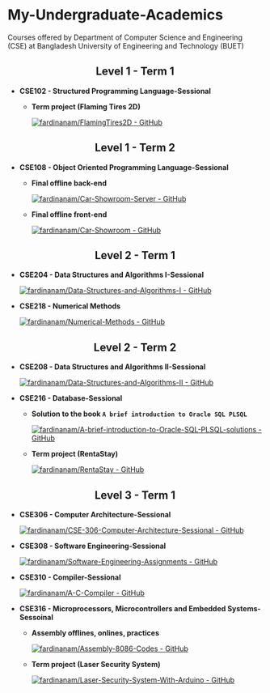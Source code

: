 # My-Undergraduate-Academics
Courses offered by Department of Computer Science and Engineering (CSE) at Bangladesh University of Engineering and Technology (BUET)

<h2 align="center">Level 1 - Term 1</h2>

- **CSE102 - Structured Programming Language-Sessional**
    - **Term project (Flaming Tires 2D)**
    
        [![fardinanam/FlamingTires2D - GitHub](https://gh-card.dev/repos/fardinanam/FlamingTires2D.svg)](https://github.com/fardinanam/FlamingTires2D)

<h2 align="center">Level 1 - Term 2</h2>

- **CSE108 - Object Oriented Programming Language-Sessional**
    - **Final offline back-end**

        [![fardinanam/Car-Showroom-Server - GitHub](https://gh-card.dev/repos/fardinanam/Car-Showroom-Server.svg)](https://github.com/fardinanam/Car-Showroom-Server)
    - **Final offline front-end**

        [![fardinanam/Car-Showroom - GitHub](https://gh-card.dev/repos/fardinanam/Car-Showroom.svg)](https://github.com/fardinanam/Car-Showroom)

<h2 align="center">Level 2 - Term 1</h2>

- **CSE204 - Data Structures and Algorithms I-Sessional**

    [![fardinanam/Data-Structures-and-Algorithms-I - GitHub](https://gh-card.dev/repos/fardinanam/Data-Structures-and-Algorithms-I.svg)](https://github.com/fardinanam/Data-Structures-and-Algorithms-I)

- **CSE218 - Numerical Methods**

    [![fardinanam/Numerical-Methods - GitHub](https://gh-card.dev/repos/fardinanam/Numerical-Methods.svg)](https://github.com/fardinanam/Numerical-Methods)

<h2 align="center">Level 2 - Term 2</h2>

- **CSE208 - Data Structures and Algorithms II-Sessional**
    
    [![fardinanam/Data-Structures-and-Algorithms-II - GitHub](https://gh-card.dev/repos/fardinanam/Data-Structures-and-Algorithms-II.svg)](https://github.com/fardinanam/Data-Structures-and-Algorithms-II)

- **CSE216 - Database-Sessional**
    - **Solution to the book `A brief introduction to Oracle SQL PLSQL`**

        [![fardinanam/A-brief-introduction-to-Oracle-SQL-PLSQL-solutions - GitHub](https://gh-card.dev/repos/fardinanam/A-brief-introduction-to-Oracle-SQL-PLSQL-solutions.svg)](https://github.com/fardinanam/A-brief-introduction-to-Oracle-SQL-PLSQL-solutions)

    - **Term project (RentaStay)**

        [![fardinanam/RentaStay - GitHub](https://gh-card.dev/repos/fardinanam/RentaStay.svg)](https://github.com/fardinanam/RentaStay)

<h2 align="center">Level 3 - Term 1</h2>

- **CSE306 - Computer Architecture-Sessional**

    [![fardinanam/CSE-306-Computer-Architecture-Sessional - GitHub](https://gh-card.dev/repos/fardinanam/CSE-306-Computer-Architecture-Sessional.svg)](https://github.com/fardinanam/CSE-306-Computer-Architecture-Sessional)

- **CSE308 - Software Engineering-Sessional**

    [![fardinanam/Software-Engineering-Assignments - GitHub](https://gh-card.dev/repos/fardinanam/Software-Engineering-Assignments.svg)](https://github.com/fardinanam/Software-Engineering-Assignments)

- **CSE310 - Compiler-Sessional**

    [![fardinanam/A-C-Compiler - GitHub](https://gh-card.dev/repos/fardinanam/A-C-Compiler.svg)](https://github.com/fardinanam/A-C-Compiler)

- **CSE316 - Microprocessors, Microcontrollers and Embedded Systems-Sessoinal**
    - **Assembly offlines, onlines, practices**

        [![fardinanam/Assembly-8086-Codes - GitHub](https://gh-card.dev/repos/fardinanam/Assembly-8086-Codes.svg)](https://github.com/fardinanam/Assembly-8086-Codes)
    
    - **Term project (Laser Security System)**

        [![fardinanam/Laser-Security-System-With-Arduino - GitHub](https://gh-card.dev/repos/fardinanam/Laser-Security-System-With-Arduino.svg)](https://github.com/fardinanam/Laser-Security-System-With-Arduino)